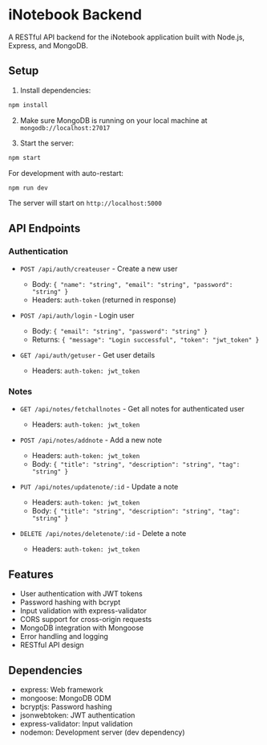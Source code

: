# iNotebook Backend

A RESTful API backend for the iNotebook application built with Node.js, Express, and MongoDB.

## Setup

1. Install dependencies:
```bash
npm install
```

2. Make sure MongoDB is running on your local machine at `mongodb://localhost:27017`

3. Start the server:
```bash
npm start
```

For development with auto-restart:
```bash
npm run dev
```

The server will start on `http://localhost:5000`

## API Endpoints

### Authentication

- `POST /api/auth/createuser` - Create a new user
  - Body: `{ "name": "string", "email": "string", "password": "string" }`
  - Headers: `auth-token` (returned in response)

- `POST /api/auth/login` - Login user
  - Body: `{ "email": "string", "password": "string" }`
  - Returns: `{ "message": "Login successful", "token": "jwt_token" }`

- `GET /api/auth/getuser` - Get user details
  - Headers: `auth-token: jwt_token`

### Notes

- `GET /api/notes/fetchallnotes` - Get all notes for authenticated user
  - Headers: `auth-token: jwt_token`

- `POST /api/notes/addnote` - Add a new note
  - Headers: `auth-token: jwt_token`
  - Body: `{ "title": "string", "description": "string", "tag": "string" }`

- `PUT /api/notes/updatenote/:id` - Update a note
  - Headers: `auth-token: jwt_token`
  - Body: `{ "title": "string", "description": "string", "tag": "string" }`

- `DELETE /api/notes/deletenote/:id` - Delete a note
  - Headers: `auth-token: jwt_token`

## Features

- User authentication with JWT tokens
- Password hashing with bcrypt
- Input validation with express-validator
- CORS support for cross-origin requests
- MongoDB integration with Mongoose
- Error handling and logging
- RESTful API design

## Dependencies

- express: Web framework
- mongoose: MongoDB ODM
- bcryptjs: Password hashing
- jsonwebtoken: JWT authentication
- express-validator: Input validation
- nodemon: Development server (dev dependency) 